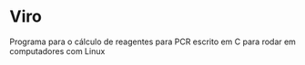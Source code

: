 # Viro
Programa para o cálculo de reagentes para PCR escrito em C para rodar em computadores com Linux
